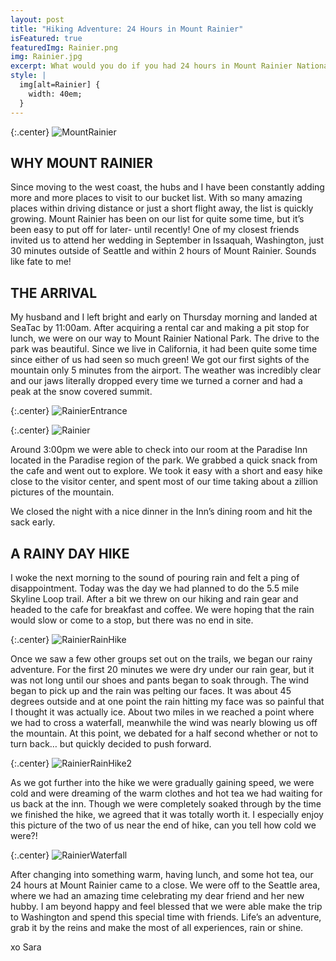```yaml
---
layout: post
title: "Hiking Adventure: 24 Hours in Mount Rainier"
isFeatured: true
featuredImg: Rainier.png
img: Rainier.jpg
excerpt: What would you do if you had 24 hours in Mount Rainier National Park?
style: |
  img[alt=Rainier] {
    width: 40em;
  }
---
```


{:.center}
![MountRainier](/assets/images/MountRainier.jpg "MountRainier")

## WHY MOUNT RAINIER

Since moving to the west coast, the hubs and I have been constantly adding more and more places to visit to our bucket list. With so many amazing places within driving distance or just a short flight away, the list is quickly growing. Mount Rainier has been on our list for quite some time, but it’s been easy to put off for later- until recently! One of my closest friends invited us to attend her wedding in September in Issaquah, Washington, just 30 minutes outside of Seattle and within 2 hours of Mount Rainier. Sounds like fate to me!


## THE ARRIVAL

My husband and I left bright and early on Thursday morning and landed at SeaTac by 11:00am.  After acquiring a rental car and making a pit stop for lunch, we were on our way to Mount Rainier National Park. The drive to the park was beautiful.  Since we live in California, it had been quite some time since either of us had seen so much green!  We got our first sights of the mountain only 5 minutes from the airport. The weather was incredibly clear and our jaws literally dropped every time we turned a corner and had a peak at the snow covered summit. 


{:.center}
![RainierEntrance](/assets/images/RainierEntrance.jpg "RainierEntrance")


{:.center}
![Rainier](/assets/images/Rainier.jpg "Rainier")

Around 3:00pm we were able to check into our room at the Paradise Inn located in the Paradise region of the park.  We grabbed a quick snack from the cafe and went out to explore. We took it easy with a short and easy hike close to the visitor center, and spent most of our time taking about a zillion pictures of the mountain. 

We closed the night with a nice dinner in the Inn’s dining room and hit the sack early.

## A RAINY DAY HIKE

I woke the next morning to the sound of pouring rain and felt a ping of disappointment. Today was the day we had planned to do the 5.5 mile Skyline Loop trail. After a bit we threw on our hiking and rain gear and headed to the cafe for breakfast and coffee.  We were hoping that the rain would slow or come to a stop, but there was no end in site. 


{:.center}
![RainierRainHike](/assets/images/RainierRainHike.jpg "RainierRainHike")

Once we saw a few other groups set out on the trails, we began our rainy adventure. For the first 20 minutes we were dry under our rain gear, but it was not long until our shoes and pants began to soak through.  The wind began to pick up and the rain was pelting our faces.  It was about 45 degrees outside and at one point the rain hitting my face was so painful that I thought it was actually ice. About two miles in we reached a point where we had to cross a waterfall, meanwhile the wind was nearly blowing us off the mountain. At this point, we debated for a half second whether or not to turn back… but quickly decided to push forward. 


{:.center}
![RainierRainHike2](/assets/images/RainierRainHike2.jpg "RainierRainHike2")

As we got further into the hike we were gradually gaining speed, we were cold and were dreaming of the warm clothes and hot tea we had waiting for us back at the inn. Though we were completely soaked through by the time we finished the hike, we agreed that it was totally worth it. I especially enjoy this picture of the two of us near the end of hike, can you tell how cold we were?!


{:.center}
![RainierWaterfall](/assets/images/RainierWaterfall.jpg "RainierWaterfall")

After changing into something warm, having lunch, and some hot tea, our 24 hours at Mount Rainier came to a close. We were off to the Seattle area, where we had an amazing time celebrating my dear friend and her new hubby.  I am beyond happy and feel blessed that we were able make the trip to Washington and spend this special time with friends. Life’s an adventure, grab it by the reins and make the most of all experiences, rain or shine.


xo Sara
